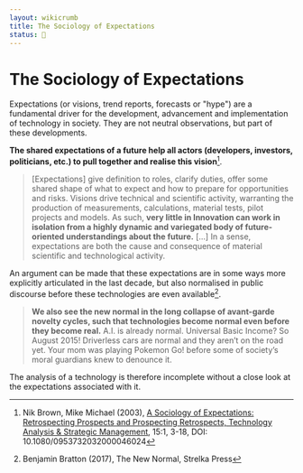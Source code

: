 ```yaml
---
layout: wikicrumb 
title: The Sociology of Expectations
status: 🌿
---
```


# The Sociology of Expectations

Expectations (or visions, trend reports, forecasts or "hype") are a fundamental driver for the development, advancement and implementation of technology in society. They are not neutral observations, but part of these developments.

**The shared expectations of a future help all actors (developers, investors, politicians, etc.) to pull together and realise this vision**[^1].

> [Expectations] give definition to roles, clarify duties, offer some shared shape of what to expect and how to prepare for opportunities and risks. Visions drive technical and scientific activity, warranting the production of measurements, calculations, material tests, pilot projects and models. As such, **very little in Innovation can work in isolation from a highly dynamic and variegated body of future-oriented understandings about the future.** […] In a sense, expectations are both the cause and consequence of material scientific and technological activity.

An argument can be made that these expectations are in some ways more explicitly articulated in the last decade, but also normalised in public discourse before these technologies are even available[^2].

>**We also see the new normal in the long collapse of avant-garde novelty cycles, such that technologies become normal even before they become real.** A.I. is already normal. Universal Basic Income? So August 2015! Driverless cars are normal and they aren’t on the road yet. Your mom was playing Pokemon Go! before some of society’s moral guardians knew to denounce it.

The analysis of a technology is therefore incomplete without a close look at the expectations associated with it.

[^1]:	Nik Brown, Mike Michael (2003), [A Sociology of Expectations: Retrospecting Prospects and Prospecting Retrospects, Technology Analysis & Strategic Management](https://www.tandfonline.com/doi/abs/10.1080/0953732032000046024), 15:1, 3-18, DOI: 10.1080/0953732032000046024
[^2]:	Benjamin Bratton (2017), The New Normal, Strelka Press